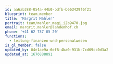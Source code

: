 ```yaml
---
id: aa6ab388-054a-44b0-bdfb-b663429f6f21
blueprint: team_member
title: 'Margrit Mahler'
portrait: team/mahler_magi_i2b9470.jpg
email: margrit.mahler@landenhof.ch
phone: '+41 62 737 05 20'
functions:
  - leitung-finanzen-und-personalwesen
is_gl_member: false
updated_by: 04e1ae9a-6ef8-4ba0-931b-7cd69cc0d3a2
updated_at: 1676888891
---
```

